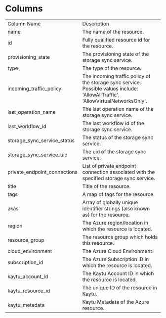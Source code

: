 # Columns  

<table>
	<tr><td>Column Name</td><td>Description</td></tr>
	<tr><td>name</td><td>The name of the resource.</td></tr>
	<tr><td>id</td><td>Fully qualified resource id for the resource.</td></tr>
	<tr><td>provisioning_state</td><td>The provisioning state of the storage sync service.</td></tr>
	<tr><td>type</td><td>The type of the resource.</td></tr>
	<tr><td>incoming_traffic_policy</td><td>The incoming traffic policy of the storage sync service. Possible values include: 'AllowAllTraffic', 'AllowVirtualNetworksOnly'.</td></tr>
	<tr><td>last_operation_name</td><td>The last operation name of the storage sync service.</td></tr>
	<tr><td>last_workflow_id</td><td>The last workflow id of the storage sync service.</td></tr>
	<tr><td>storage_sync_service_status</td><td>The status of the storage sync service.</td></tr>
	<tr><td>storage_sync_service_uid</td><td>The uid of the storage sync service.</td></tr>
	<tr><td>private_endpoint_connections</td><td>List of private endpoint connection associated with the specified storage sync service.</td></tr>
	<tr><td>title</td><td>Title of the resource.</td></tr>
	<tr><td>tags</td><td>A map of tags for the resource.</td></tr>
	<tr><td>akas</td><td>Array of globally unique identifier strings (also known as) for the resource.</td></tr>
	<tr><td>region</td><td>The Azure region/location in which the resource is located.</td></tr>
	<tr><td>resource_group</td><td>The resource group which holds this resource.</td></tr>
	<tr><td>cloud_environment</td><td>The Azure Cloud Environment.</td></tr>
	<tr><td>subscription_id</td><td>The Azure Subscription ID in which the resource is located.</td></tr>
	<tr><td>kaytu_account_id</td><td>The Kaytu Account ID in which the resource is located.</td></tr>
	<tr><td>kaytu_resource_id</td><td>The unique ID of the resource in Kaytu.</td></tr>
	<tr><td>kaytu_metadata</td><td>Kaytu Metadata of the Azure resource.</td></tr>
</table>